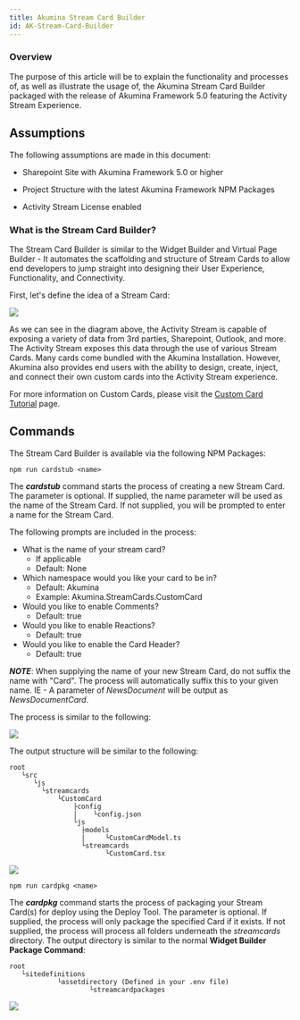 ```yaml
---
title: Akumina Stream Card Builder
id: AK-Stream-Card-Builder
---
```



### Overview

The purpose of this article will be to explain the functionality and processes of, as well as illustrate the usage of, the Akumina Stream Card Builder packaged with the release of Akumina Framework 5.0 featuring the Activity Stream Experience.

## Assumptions

The following assumptions are made in this document:

* Sharepoint Site with Akumina Framework 5.0 or higher

* Project Structure with the latest Akumina Framework NPM Packages

* Activity Stream License enabled

### What is the Stream Card Builder?

The Stream Card Builder is similar to the Widget Builder and Virtual Page Builder - It automates the scaffolding and structure of Stream Cards to allow end developers to jump straight into designing their User Experience, Functionality, and Connectivity.

First, let's define the idea of a Stream Card:

![](https://akuminadownloads.blob.core.windows.net/wiki/AkuminaDev/Stream%20Card%20Builder/cardoverview.PNG)

As we can see in the diagram above, the Activity Stream is capable of exposing a variety of data from 3rd parties, Sharepoint, Outlook, and more. The Activity Stream exposes this data through the use of various Stream Cards. Many cards come bundled with the Akumina Installation. However, Akumina also provides end users with the ability to design, create, inject, and connect their own custom cards into the Activity Stream experience. 

For more information on Custom Cards, please visit the [Custom Card Tutorial](/docs/AK-Custom-Card-Tutorial) page.

## Commands 

The Stream Card Builder is available via the following NPM Packages:

```node
npm run cardstub <name>
```

The ***cardstub*** command starts the process of creating a new Stream Card. The ***<name>*** parameter is optional. If supplied, the name parameter will be used as the name of the Stream Card. If not supplied, you will be prompted to enter a name for the Stream Card.

The following prompts are included in the process:

* What is the name of your stream card?
    * If applicable
    * Default: None
* Which namespace would you like your card to be in?
    * Default: Akumina
    * Example: Akumina.StreamCards.CustomCard
* Would you like to enable Comments?
    * Default: true
* Would you like to enable Reactions?
    * Default: true
* Would you like to enable the Card Header?
    * Default: true

***NOTE***: When supplying the name of your new Stream Card, do not suffix the name with "Card". The process will automatically suffix this to your given name. IE - A ***<name>*** parameter of *NewsDocument* will be output as *NewsDocumentCard*.

The process is similar to the following:

![](https://akuminadownloads.blob.core.windows.net/wiki/AkuminaDev/Stream%20Card%20Builder/cardstubquestions.PNG)

The output structure will be similar to the following:

```
root
   └src
      └js
        └streamcards
            └CustomCard
                ├config
                |    └config.json
                └js
                  ├models
                  |     └CustomCardModel.ts
                  └streamcards
                        └CustomCard.tsx
```

![](https://akuminadownloads.blob.core.windows.net/wiki/AkuminaDev/Stream%20Card%20Builder/cardstuboutput.PNG)

```node
npm run cardpkg <name>
```

The ***cardpkg*** command starts the process of packaging your Stream Card(s) for deploy using the Deploy Tool. The ***<name>*** parameter is optional. If supplied, the process will only package the specified Card if it exists. If not supplied, the process will process all folders underneath the *streamcards* directory. The output directory is similar to the normal **Widget Builder Package Command**:

```
root
   └sitedefinitions
            └assetdirectory (Defined in your .env file)
                    └streamcardpackages
```

![](https://akuminadownloads.blob.core.windows.net/wiki/AkuminaDev/Stream%20Card%20Builder/cardpkgoutput.PNG)